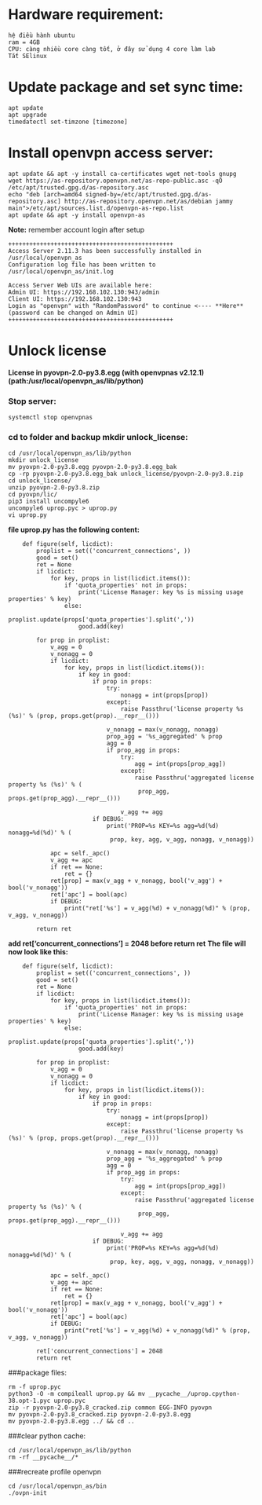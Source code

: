 # Hardware requirement:
```
hệ điều hành ubuntu  
ram = 4GB  
CPU: càng nhiều core càng tốt, ở đây sử dụng 4 core làm lab  
Tắt SElinux  
```
# Update package and set sync time:
```
apt update
apt upgrade  
timedatectl set-timzone [timezone]
```
# Install openvpn access server:  
```
apt update && apt -y install ca-certificates wget net-tools gnupg
wget https://as-repository.openvpn.net/as-repo-public.asc -qO /etc/apt/trusted.gpg.d/as-repository.asc
echo "deb [arch=amd64 signed-by=/etc/apt/trusted.gpg.d/as-repository.asc] http://as-repository.openvpn.net/as/debian jammy main">/etc/apt/sources.list.d/openvpn-as-repo.list
apt update && apt -y install openvpn-as
```
**Note:** remember account login after setup
```
+++++++++++++++++++++++++++++++++++++++++++++++ 
Access Server 2.11.3 has been successfully installed in /usr/local/openvpn_as
Configuration log file has been written to /usr/local/openvpn_as/init.log

Access Server Web UIs are available here:
Admin UI: https://192.168.102.130:943/admin
Client UI: https://192.168.102.130:943 
Login as "openvpn" with "RandomPassword" to continue <---- **Here**
(password can be changed on Admin UI)
+++++++++++++++++++++++++++++++++++++++++++++++
```
# Unlock license
**License in pyovpn-2.0-py3.8.egg (with openvpnas v2.12.1) (path:/usr/local/openvpn_as/lib/python)**
### Stop server:
```systemctl stop openvpnas```
### cd to folder and backup mkdir unlock_license:
```
cd /usr/local/openvpn_as/lib/python
mkdir unlock_license
mv pyovpn-2.0-py3.8.egg pyovpn-2.0-py3.8.egg_bak
cp -rp pyovpn-2.0-py3.8.egg_bak unlock_license/pyovpn-2.0-py3.8.zip
cd unlock_license/
unzip pyovpn-2.0-py3.8.zip
cd pyovpn/lic/
pip3 install uncompyle6
uncompyle6 uprop.pyc > uprop.py
vi uprop.py
```
**file uprop.py has the following content:**
```
    def figure(self, licdict):
        proplist = set(('concurrent_connections', ))
        good = set()
        ret = None
        if licdict:
            for key, props in list(licdict.items()):
                if 'quota_properties' not in props:
                    print('License Manager: key %s is missing usage properties' % key)
                else:
                    proplist.update(props['quota_properties'].split(','))
                    good.add(key)

        for prop in proplist:
            v_agg = 0
            v_nonagg = 0
            if licdict:
                for key, props in list(licdict.items()):
                    if key in good:
                        if prop in props:
                            try:
                                nonagg = int(props[prop])
                            except:
                                raise Passthru('license property %s (%s)' % (prop, props.get(prop).__repr__()))

                            v_nonagg = max(v_nonagg, nonagg)
                            prop_agg = '%s_aggregated' % prop
                            agg = 0
                            if prop_agg in props:
                                try:
                                    agg = int(props[prop_agg])
                                except:
                                    raise Passthru('aggregated license property %s (%s)' % (
                                     prop_agg, props.get(prop_agg).__repr__()))

                                v_agg += agg
                        if DEBUG:
                            print('PROP=%s KEY=%s agg=%d(%d) nonagg=%d(%d)' % (
                             prop, key, agg, v_agg, nonagg, v_nonagg))

            apc = self._apc()
            v_agg += apc
            if ret == None:
                ret = {}
            ret[prop] = max(v_agg + v_nonagg, bool('v_agg') + bool('v_nonagg'))
            ret['apc'] = bool(apc)
            if DEBUG:
                print("ret['%s'] = v_agg(%d) + v_nonagg(%d)" % (prop, v_agg, v_nonagg))

        return ret
```
**add ret[‘concurrent_connections’] = 2048 before return ret**
**The file will now look like this:**
```
    def figure(self, licdict):
        proplist = set(('concurrent_connections', ))
        good = set()
        ret = None
        if licdict:
            for key, props in list(licdict.items()):
                if 'quota_properties' not in props:
                    print('License Manager: key %s is missing usage properties' % key)
                else:
                    proplist.update(props['quota_properties'].split(','))
                    good.add(key)
 
        for prop in proplist:
            v_agg = 0
            v_nonagg = 0
            if licdict:
                for key, props in list(licdict.items()):
                    if key in good:
                        if prop in props:
                            try:
                                nonagg = int(props[prop])
                            except:
                                raise Passthru('license property %s (%s)' % (prop, props.get(prop).__repr__()))
 
                            v_nonagg = max(v_nonagg, nonagg)
                            prop_agg = '%s_aggregated' % prop
                            agg = 0
                            if prop_agg in props:
                                try:
                                    agg = int(props[prop_agg])
                                except:
                                    raise Passthru('aggregated license property %s (%s)' % (
                                     prop_agg, props.get(prop_agg).__repr__()))
 
                                v_agg += agg
                        if DEBUG:
                            print('PROP=%s KEY=%s agg=%d(%d) nonagg=%d(%d)' % (
                             prop, key, agg, v_agg, nonagg, v_nonagg))
 
            apc = self._apc()
            v_agg += apc
            if ret == None:
                ret = {}
            ret[prop] = max(v_agg + v_nonagg, bool('v_agg') + bool('v_nonagg'))
            ret['apc'] = bool(apc)
            if DEBUG:
                print("ret['%s'] = v_agg(%d) + v_nonagg(%d)" % (prop, v_agg, v_nonagg))
                
        ret['concurrent_connections'] = 2048
        return ret
```
###package files:
```
rm -f uprop.pyc
python3 -O -m compileall uprop.py && mv __pycache__/uprop.cpython-38.opt-1.pyc uprop.pyc
zip -r pyovpn-2.0-py3.8_cracked.zip common EGG-INFO pyovpn
mv pyovpn-2.0-py3.8_cracked.zip pyovpn-2.0-py3.8.egg
mv pyovpn-2.0-py3.8.egg ../ && cd ..
```
###clear python cache:
```
cd /usr/local/openvpn_as/lib/python
rm -rf __pycache__/*
```
###recreate profile openvpn
```
cd /usr/local/openvpn_as/bin  
./ovpn-init
```
